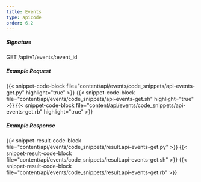 ```yaml
---
title: Events
type: apicode
order: 6.2
---
```


##### Signature
GET /api/v1/events/:event_id
##### Example Request
{{< snippet-code-block file="content/api/events/code_snippets/api-events-get.py" highlight="true" >}}
{{< snippet-code-block file="content/api/events/code_snippets/api-events-get.sh" highlight="true" >}}
{{< snippet-code-block file="content/api/events/code_snippets/api-events-get.rb" highlight="true" >}}
##### Example Response
{{< snippet-result-code-block file="content/api/events/code_snippets/result.api-events-get.py" >}}
{{< snippet-result-code-block file="content/api/events/code_snippets/result.api-events-get.sh" >}}
{{< snippet-result-code-block file="content/api/events/code_snippets/result.api-events-get.rb" >}}